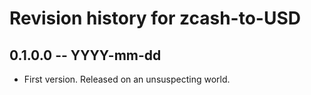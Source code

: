 # Revision history for zcash-to-USD

## 0.1.0.0 -- YYYY-mm-dd

* First version. Released on an unsuspecting world.
